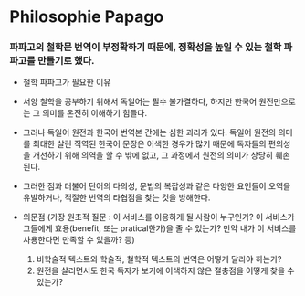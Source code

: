 # Philosophie Papago

### 파파고의 철학문 번역이 부정확하기 때문에, 정확성을 높일 수 있는 철학 파파고를 만들기로 했다.

* 철학 파파고가 필요한 이유
* 서양 철학을 공부하기 위해서 독일어는 필수 불가결하다, 하지만 한국어 원전만으로는 그 의미를 온전히 이해하기 힘들다.
* 그러나 독일어 원전과 한국어 번역본 간에는 심한 괴리가 있다. 독일어 원전의 의미를 최대한 살린 직역된 한국어 문장은 어색한 경우가 많기 때문에 독자들의 편의성을 개선하기 위해 의역을 할 수 밖에 없고, 그 과정에서 원전의 의미가 상당히 훼손된다.
* 그러한 점과 더불어 단어의 다의성, 문법의 복잡성과 같은 다양한 요인들이 오역을 유발하거나, 적절한 번역의 타협점을 찾는 것을 방해한다.
* 의문점 (가장 원초적 질문 : 이 서비스를 이용하게 될 사람이 누구인가? 이 서비스가 그들에게 효용(benefit, 또는 pratical한가)을 줄 수 있는가? 만약 내가 이 서비스를 사용한다면 만족할 수 있을까? 등)

    1) 비학술적 텍스트와 학술적, 철학적 텍스트의 번역은 어떻게 달라야 하는가?
    2) 원전을 살리면서도 한국 독자가 보기에 어색하지 않은 절충점을 어떻게 찾을 수 있는가?
